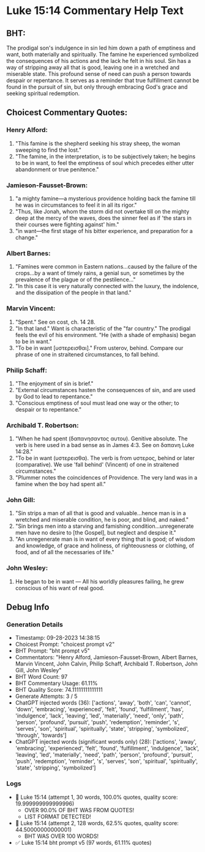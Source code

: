# Luke 15:14 Commentary Help Text

## BHT:
The prodigal son's indulgence in sin led him down a path of emptiness and want, both materially and spiritually. The famine he experienced symbolized the consequences of his actions and the lack he felt in his soul. Sin has a way of stripping away all that is good, leaving one in a wretched and miserable state. This profound sense of need can push a person towards despair or repentance. It serves as a reminder that true fulfillment cannot be found in the pursuit of sin, but only through embracing God's grace and seeking spiritual redemption.

## Choicest Commentary Quotes:
### Henry Alford:
1. "This famine is the shepherd seeking his stray sheep, the woman sweeping to find the lost."
2. "The famine, in the interpretation, is to be subjectively taken; he begins to be in want, to feel the emptiness of soul which precedes either utter abandonment or true penitence."

### Jamieson-Fausset-Brown:
1. "a mighty famine—a mysterious providence holding back the famine till he was in circumstances to feel it in all its rigor."
2. "Thus, like Jonah, whom the storm did not overtake till on the mighty deep at the mercy of the waves, does the sinner feel as if 'the stars in their courses were fighting against' him."
3. "in want—the first stage of his bitter experience, and preparation for a change."

### Albert Barnes:
1. "Famines were common in Eastern nations...caused by the failure of the crops...by a want of timely rains, a genial sun, or sometimes by the prevalence of the plague or of the pestilence..."
2. "In this case it is very naturally connected with the luxury, the indolence, and the dissipation of the people in that land."

### Marvin Vincent:
1. "Spent." See on cost, ch. 14 28.
2. "In that land." Want is characteristic of the "far country." The prodigal feels the evil of his environment. "He (with a shade of emphasis) began to be in want."
3. "To be in want [υστερεισθαι]." From usterov, behind. Compare our phrase of one in straitened circumstances, to fall behind.

### Philip Schaff:
1. "The enjoyment of sin is brief."
2. "External circumstances hasten the consequences of sin, and are used by God to lead to repentance."
3. "Conscious emptiness of soul must lead one way or the other; to despair or to repentance."

### Archibald T. Robertson:
1. "When he had spent (δαπανησαντος αυτου). Genitive absolute. The verb is here used in a bad sense as in James 4:3. See on δαπανη Luke 14:28."
2. "To be in want (υστερεισθα). The verb is from υστερος, behind or later (comparative). We use 'fall behind' (Vincent) of one in straitened circumstances."
3. "Plummer notes the coincidences of Providence. The very land was in a famine when the boy had spent all."

### John Gill:
1. "Sin strips a man of all that is good and valuable...hence man is in a wretched and miserable condition, he is poor, and blind, and naked."
2. "Sin brings men into a starving and famishing condition...unregenerate men have no desire to [the Gospel], but neglect and despise it."
3. "An unregenerate man is in want of every thing that is good; of wisdom and knowledge, of grace and holiness, of righteousness or clothing, of food, and of all the necessaries of life."

### John Wesley:
1. He began to be in want — All his worldly pleasures failing, he grew conscious of his want of real good.


## Debug Info
### Generation Details
- Timestamp: 09-28-2023 14:38:15
- Choicest Prompt: "choicest prompt v2"
- BHT Prompt: "bht prompt v5"
- Commentators: "Henry Alford, Jamieson-Fausset-Brown, Albert Barnes, Marvin Vincent, John Calvin, Philip Schaff, Archibald T. Robertson, John Gill, John Wesley"
- BHT Word Count: 97
- BHT Commentary Usage: 61.11%
- BHT Quality Score: 74.11111111111111
- Generate Attempts: 3 / 5
- ChatGPT injected words (36):
	['actions', 'away', 'both', 'can', 'cannot', 'down', 'embracing', 'experienced', 'felt', 'found', 'fulfillment', 'has', 'indulgence', 'lack', 'leaving', 'led', 'materially', 'need', 'only', 'path', 'person', 'profound', 'pursuit', 'push', 'redemption', 'reminder', 's', 'serves', 'son', 'spiritual', 'spiritually', 'state', 'stripping', 'symbolized', 'through', 'towards']
- ChatGPT injected words (significant words only) (28):
	['actions', 'away', 'embracing', 'experienced', 'felt', 'found', 'fulfillment', 'indulgence', 'lack', 'leaving', 'led', 'materially', 'need', 'path', 'person', 'profound', 'pursuit', 'push', 'redemption', 'reminder', 's', 'serves', 'son', 'spiritual', 'spiritually', 'state', 'stripping', 'symbolized']

### Logs
- 🔄 Luke 15:14 (attempt 1, 30 words, 100.0% quotes, quality score: 19.999999999999996) 
	- OVER 90.0% OF BHT WAS FROM QUOTES! 
	- LIST FORMAT DETECTED!
- 🔄 Luke 15:14 (attempt 2, 128 words, 62.5% quotes, quality score: 44.50000000000001) 
	- BHT WAS OVER 100 WORDS!
- ✅ Luke 15:14 bht prompt v5 (97 words, 61.11% quotes)
